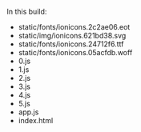In this build:

- static/fonts/ionicons.2c2ae06.eot
- static/img/ionicons.621bd38.svg
- static/fonts/ionicons.24712f6.ttf
- static/fonts/ionicons.05acfdb.woff
- 0.js
- 1.js
- 2.js
- 3.js
- 4.js
- 5.js
- app.js
- index.html
